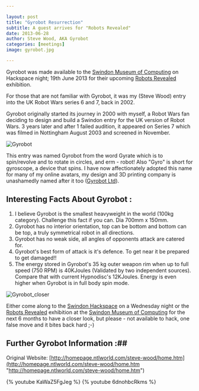 ```yaml
---

layout: post
title: "Gyrobot Resurrection"
subtitle: A guest arrives for "Robots Revealed"
date: 2013-06-28
author: Steve Wood, AKA Gyrobot
categories: [meetings]
image: gyrobot.jpg

---
```


Gyrobot was made available to the [Swindon Museum of Computing](http://www.museum-of-computing.org.uk/ "http://www.museum-of-computing.org.uk/") on Hackspace night; 19th June 2013 for their upcoming [Robots Revealed](http://www.museumofcomputing.org.uk/exhibitions/2-current-exhibitions/108-robots-revealed "http://www.museumofcomputing.org.uk/exhibitions/2-current-exhibitions/108-robots-revealed") exhibition.

For those that are not familiar with Gyrobot, it was my (Steve Wood) entry into the UK Robot Wars series 6 and 7, back in 2002.

<!-- more -->

Gyrobot originally started its journey in 2000 with myself, a Robot Wars fan deciding to design and build a Swindon entry for the UK version of Robot Wars. 3 years later and after 1 failed audition, it appeared on Series 7 which was filmed in Nottingham August 2003 and screened in November.

![Gyrobot](gyrobot.jpg)

This entry was named Gyrobot from the word Gyrate which is to spin/revolve and to rotate in circles, and erm - robot! Also "Gyro" is short for gyroscope, a device that spins. I have now affectionately adopted this name for many of my online avatars, my design and 3D printing company is unashamedly named after it too ([Gyrobot Ltd](http://www.gyrobot.co.uk "http://www.gyrobot.co.uk")).

## Interesting Facts About Gyrobot : ##

1. I believe Gyrobot is the smallest heavyweight in the world (100kg category). Challenge this fact if you can. Dia 700mm x 150mm.
1. Gyrobot has no interior orientation, top can be bottom and bottom can be top, a truly symmetrical robot in all directions.
1. Gyrobot has no weak side, all angles of opponents attack are catered for.
1. Gyrobot's best form of attack is it's defence. To get near it be prepared to get damaged!!
1. The energy stored in Gyrobot's 35 kg outer weapon rim when up to full speed (750 RPM) is 40KJoules (Validated by two independent sources). Compare that with current Hypnodisc's 12KJoules. Energy is even higher when Gyrobot is in full body spin mode.

![Gyrobot_closer](gyrobot_closer.jpg)

Either come along to the [Swindon Hackspace](/about/#weekly-meetings "{{ site.url }}/about/") on a Wednesday night or the [Robots Revealed](http://www.museumofcomputing.org.uk/exhibitions/2-current-exhibitions/108-robots-revealed "http://www.museumofcomputing.org.uk/exhibitions/2-current-exhibitions/108-robots-revealed") exhibition at the [Swindon Museum of Computing](http://www.museum-of-computing.org.uk/ "http://www.museum-of-computing.org.uk/") for the next 6 months to have a closer look, but please - not available to hack, one false move and it bites back hard ;-)

## Further Gyrobot Information :##

Original Website:
[http://homepage.ntlworld.com/steve-wood/home.htm](http://homepage.ntlworld.com/steve-wood/home.htm "http://homepage.ntlworld.com/steve-wood/home.htm")

{% youtube KaWaZ5FgJeg %}
{% youtube 6dnohbcRkms %}
